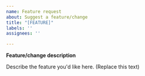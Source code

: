 ```yaml
---
name: Feature request
about: Suggest a feature/change
title: "[FEATURE]"
labels: ''
assignees: ''

---
```


**Feature/change description**

Describe the feature you'd like here. (Replace this text)

